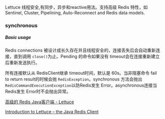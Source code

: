 Lettuce 线程安全,有同步，异步和reactive用法。支持高级 Redis 特性，如 Sentinel, Cluster, Pipelining, Auto-Reconnect and Redis data models.

### synchronous
##### Basic usage
Redis connections 被设计成长久存在并且线程安全的，连接丢失后会自动重新连接，直到调用 `close()`为止。Pending 的命令如果没有 timeout会在连接重新建立后重新发送执行。

所有连接默认从 RedisClient继承 timeout时间，默认是 60s。当非阻塞命令 fail to return result的时候会抛 `RedisException`。synchronous 方法会抛出 `RedisCommandExecutionException`以防Redis发生 Error。asynchronous连接当Redis发生 Error时不会抛出异常。



[高级的 Redis Java客户端 - Lettuce](https://mp.weixin.qq.com/s/juDp1WL8Vtc9Sm5KoUB7fQ)

[Introduction to Lettuce – the Java Redis Client](http://www.baeldung.com/java-redis-lettuce)


